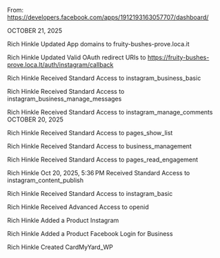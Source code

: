 From: https://developers.facebook.com/apps/1912193163057707/dashboard/

OCTOBER 21, 2025

Rich Hinkle
Updated App domains to
fruity-bushes-prove.loca.it

Rich Hinkle
Updated Valid OAuth redirect URIs to
https://fruity-bushes-prove.loca.lt/auth/instagram/callback

Rich Hinkle
Received Standard Access to
instagram_business_basic

Rich Hinkle
Received Standard Access to
instagram_business_manage_messages

Rich Hinkle
Received Standard Access to
instagram_manage_comments
OCTOBER 20, 2025

Rich Hinkle
Received Standard Access to
pages_show_list

Rich Hinkle
Received Standard Access to
business_management

Rich Hinkle
Received Standard Access to
pages_read_engagement

Rich Hinkle
Oct 20, 2025, 5:36 PM
Received Standard Access to
instagram_content_publish

Rich Hinkle
Received Standard Access to
instagram_basic

Rich Hinkle
Received Advanced Access to
openid

Rich Hinkle
Added a Product
Instagram

Rich Hinkle
Added a Product
Facebook Login for Business

Rich Hinkle
Created
CardMyYard_WP
